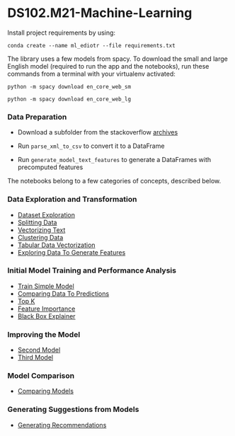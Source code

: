 # DS102.M21-Machine-Learning

Install project requirements by using:

`conda create --name ml_ediotr --file requirements.txt`

The library uses a few models from spacy. To download the small and large
English model (required to run the app and the notebooks), run these commands
from a terminal with your virtualenv activated:

`python -m spacy download en_core_web_sm`

`python -m spacy download en_core_web_lg`

### Data Preparation
- Download a subfolder from the stackoverflow [archives][archives]

- Run `parse_xml_to_csv` to convert it to a DataFrame

- Run `generate_model_text_features` to generate a DataFrames with precomputed features

[archives]: https://archive.org/details/stackexchange

The notebooks belong to a few categories of concepts, described below.

### Data Exploration and Transformation

- [Dataset Exploration][DatasetExploration]
- [Splitting Data][SplittingData]
- [Vectorizing Text][VectorizingText]
- [Clustering Data][ClusteringData]
- [Tabular Data Vectorization][TabularDataVectorization]
- [Exploring Data To Generate Features][ExploringDataToGenerateFeatures]

### Initial Model Training and Performance Analysis

- [Train Simple Model][TrainSimpleModel]
- [Comparing Data To Predictions][ComparingDataToPredictions]
- [Top K][TopK]
- [Feature Importance][FeatureImportance]
- [Black Box Explainer][BlackBoxExplainer]

### Improving the Model

- [Second Model][SecondModel]
- [Third Model][ThirdModel]

### Model Comparison

- [Comparing Models][ComparingModels]

### Generating Suggestions from Models

- [Generating Recommendations][GeneratingRecommendations]

[BlackBoxExplainer]: ./black_box_explainer.ipynb
[ClusteringData]: ./clustering_data.ipynb
[ComparingDataToPredictions]: ./comparing_data_to_predictions.ipynb
[ComparingModels]: ./comparing_models.ipynb
[DatasetExploration]: ./dataset_exploration.ipynb
[ExploringDataToGenerateFeatures]: ./exploring_data_to_generate_features.ipynb
[FeatureImportance]: ./feature_importance.ipynb
[GeneratingRecommendations]: ./generating_recommendations.ipynb
[SecondModel]: ./second_model.ipynb
[SplittingData]: ./splitting_data.ipynb
[TabularDataVectorization]: ./tabular_data_vectorization.ipynb
[ThirdModel]: ./third_model.ipynb
[TopK]: ./top_k.ipynb
[TrainSimpleModel]: ./train_simple_model.ipynb
[VectorizingText]: ./vectorizing_text.ipynb
